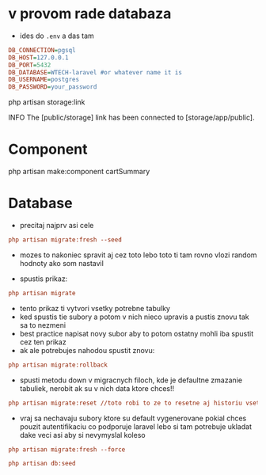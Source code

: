 # v provom rade databaza
- ides do `.env` a das tam 
```ini
DB_CONNECTION=pgsql
DB_HOST=127.0.0.1
DB_PORT=5432
DB_DATABASE=WTECH-laravel #or whatever name it is
DB_USERNAME=postgres
DB_PASSWORD=your_password
```

php artisan storage:link

   INFO  The [public/storage] link has been connected to [storage/app/public].  

# Component
php artisan make:component cartSummary

# Database
- precitaj najprv asi cele
```ini
php artisan migrate:fresh --seed
```
- mozes to nakoniec spravit aj cez toto lebo toto ti tam rovno vlozi random hodnoty ako som nastavil

- spustis prikaz:
```ini
php artisan migrate
```
- tento prikaz ti vytvori vsetky potrebne tabulky
- ked spustis tie subory a potom v nich nieco upravis a pustis znovu tak sa to nezmeni
- best practice napisat novy subor aby to potom ostatny mohli iba spustit cez ten prikaz
- ak ale potrebujes nahodou spustit znovu:
```ini
php artisan migrate:rollback
```
- spusti metodu down v migracnych filoch, kde je defaultne zmazanie tabuliek, nerobit ak su v nich data ktore chces!!

```ini
php artisan migrate:reset //toto robi to ze to resetne aj historiu vsetkych migracii co sa nachadza v db tiez
```

- vraj sa nechavaju subory ktore su default vygenerovane pokial chces pouzit autentifikaciu co podporuje laravel lebo si tam potrebuje ukladat dake veci asi aby si nevymyslal koleso

```ini
php artisan migrate:fresh --force
```
```ini
php artisan db:seed
```